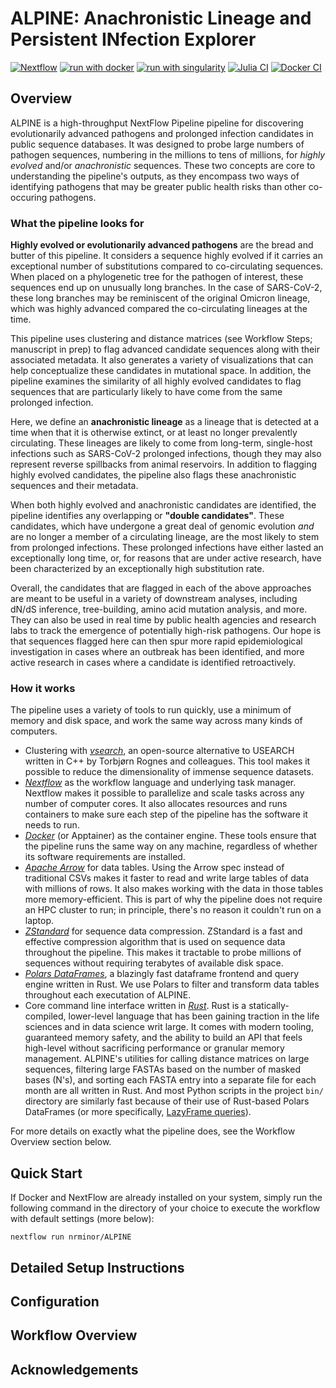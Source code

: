 # ALPINE: Anachronistic Lineage and Persistent INfection Explorer
[![Nextflow](https://img.shields.io/badge/nextflow%20DSL2-%E2%89%A522.10.1-23aa62.svg)](https://www.nextflow.io/) [![run with docker](https://img.shields.io/badge/run%20with-docker-0db7ed?labelColor=000000&logo=docker)](https://www.docker.com/) [![run with singularity](https://img.shields.io/badge/run%20with-singularity-1d355c.svg?labelColor=000000)](https://sylabs.io/docs/) [![Julia CI](https://github.com/nrminor/ALPINE/actions/workflows/julia.yml/badge.svg)](https://github.com/nrminor/ALPINE/actions/workflows/julia.yml) [![Docker CI](https://github.com/nrminor/ALPINE/actions/workflows/docker-image.yaml/badge.svg)](https://github.com/nrminor/ALPINE/actions/workflows/docker-image.yaml)

## Overview
ALPINE is a high-throughput NextFlow Pipeline pipeline for discovering evolutionarily advanced pathogens and prolonged infection candidates in public sequence databases. It was designed to probe large numbers of pathogen sequences, numbering in the millions to tens of millions, for _highly evolved_ and/or _anachronistic_ sequences. These two concepts are core to understanding the pipeline's outputs, as they encompass two ways of identifying pathogens that may be greater public health risks than other co-occuring pathogens.

### What the pipeline looks for
**Highly evolved or evolutionarily advanced pathogens** are the bread and butter of this pipeline. It considers a sequence highly evolved if it carries an exceptional number of substitutions compared to co-circulating sequences. When placed on a phylogenetic tree for the pathogen of interest, these sequences end up on unusually long branches. In the case of SARS-CoV-2, these long branches may be reminiscent of the original Omicron lineage, which was highly advanced compared the co-circulating lineages at the time.

This pipeline uses clustering and distance matrices (see Workflow Steps; manuscript in prep) to flag advanced candidate sequences along with their associated metadata. It also generates a variety of visualizations that can help conceptualize these candidates in mutational space. In addition, the pipeline examines the similarity of all highly evolved candidates to flag sequences that are particularly likely to have come from the same prolonged infection.

Here, we define an **anachronistic lineage** as a lineage that is detected at a time when that it is otherwise extinct, or at least no longer prevalently circulating. These lineages are likely to come from long-term, single-host infections such as SARS-CoV-2 prolonged infections, though they may also represent reverse spillbacks from animal reservoirs. In addition to flagging highly evolved candidates, the pipeline also flags these anachronistic sequences and their metadata.

When both highly evolved and anachronistic candidates are identified, the pipeline identifies any overlapping or **"double candidates"**. These candidates, which have undergone a great deal of genomic evolution _and_ are no longer a member of a circulating lineage, are the most likely to stem from prolonged infections. These prolonged infections have either lasted an exceptionally long time, or, for reasons that are under active research, have been characterized by an exceptionally high substitution rate.

Overall, the candidates that are flagged in each of the above approaches are meant to be useful in a variety of downstream analyses, including dN/dS inference, tree-building, amino acid mutation analysis, and more. They can also be used in real time by public health agencies and research labs to track the emergence of potentially high-risk pathogens. Our hope is that sequences flagged here can then spur more rapid epidemiological investigation in cases where an outbreak has been identified, and more active research in cases where a candidate is identified retroactively.

### How it works
The pipeline uses a variety of tools to run quickly, use a minimum of memory and disk space, and work the same way across many kinds of computers.
- Clustering with [_vsearch_](https://github.com/torognes/vsearch), an open-source alternative to USEARCH written in C++ by Torbjørn Rognes and colleagues. This tool makes it possible to reduce the dimensionality of immense sequence datasets.
- [_Nextflow_](https://www.nextflow.io/) as the workflow language and underlying task manager. Nextflow makes it possible to parallelize and scale tasks across any number of computer cores. It also allocates resources and runs containers to make sure each step of the pipeline has the software it needs to run.
- [_Docker_](https://www.docker.com/) (or Apptainer) as the container engine. These tools ensure that the pipeline runs the same way on any machine, regardless of whether its software requirements are installed.
- [_Apache Arrow_](https://arrow.apache.org/) for data tables. Using the Arrow spec instead of traditional CSVs makes it faster to read and write large tables of data with millions of rows. It also makes working with the data in those tables more memory-efficient. This is part of why the pipeline does not require an HPC cluster to run; in principle, there's no reason it couldn't run on a laptop.
- [_ZStandard_](https://facebook.github.io/zstd/) for sequence data compression. ZStandard is a fast and effective compression algorithm that is used on sequence data throughout the pipeline. This makes it tractable to probe millions of sequences without requiring terabytes of available disk space.
- [_Polars DataFrames_](https://pola.rs/), a blazingly fast dataframe frontend and query engine written in Rust. We use Polars to filter and transform data tables throughout each executation of ALPINE.
- Core command line interface written in [_Rust_](https://www.rust-lang.org/). Rust is a statically-compiled, lower-level language that has been gaining traction in the life sciences and in data science writ large. It comes with modern tooling, guaranteed memory safety, and the ability to build an API that feels high-level without sacrificing performance or granular memory management. ALPINE's utilities for calling distance matrices on large sequences, filtering large FASTAs based on the number of masked bases (N's), and sorting each FASTA entry into a separate file for each month are all written in Rust. And most Python scripts in the project `bin/` directory are similarly fast because of their use of Rust-based Polars DataFrames (or more specifically, [LazyFrame queries](https://docs.pola.rs/user-guide/lazy/using/)).

For more details on exactly what the pipeline does, see the Workflow Overview section below.

## Quick Start

If Docker and NextFlow are already installed on your system, simply run the following command in the directory of your choice to execute the workflow with default settings (more below):

```
nextflow run nrminor/ALPINE
```

## Detailed Setup Instructions

## Configuration

## Workflow Overview

## Acknowledgements
